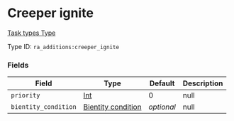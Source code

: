 # Creeper ignite
[Task types Type](../task_types_types.md)

Type ID: `ra_additions:creeper_ignite`
### Fields
Field | Type | Default | Description
------|------|---------|-------------
`priority` | [Int](../data_types/int.md) | 0 | null
`bientity_condition` | [Bientity condition](../data_types/bientity_condition.md) | _optional_ | null
